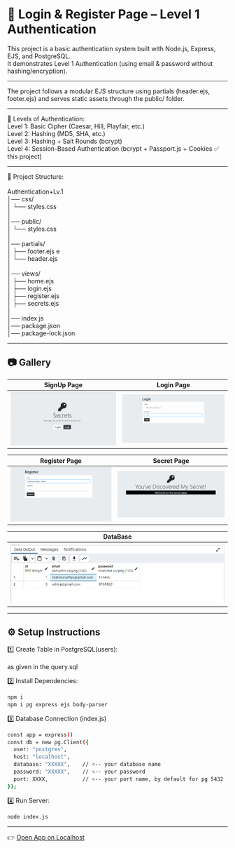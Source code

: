 # 🔐 Login & Register Page – Level 1 Authentication

This project is a basic authentication system built with Node.js, Express, EJS, and PostgreSQL.  
It demonstrates Level 1 Authentication (using email & password without hashing/encryption).

---
The project follows a modular EJS structure using partials (header.ejs, footer.ejs) and serves static assets through the public/ folder.<br>

---

🔑 Levels of Authentication:<br>
Level 1: Basic Cipher (Caesar, Hill, Playfair, etc.)<br>
Level 2: Hashing (MD5, SHA, etc.)<br>
Level 3: Hashing + Salt Rounds (bcrypt)<br>
Level 4: Session-Based Authentication (bcrypt + Passport.js + Cookies ✅ this project)<br>


---
📂 Project Structure:<br><br>
Authentication+Lv.1<br>
│── css/<br>
│   └── styles.css          <br>
│<br>
│── public/<br>
│   └── styles.css         <br>
│<br>
│── partials/<br>
│   ├── footer.ejs           e<br>
│   └── header.ejs          <br>
│<br>
│── views/<br>
│   ├── home.ejs             <br>
│   ├── login.ejs           <br>
│   ├── register.ejs        <br>
│   ├── secrets.ejs          <br>
│<br>
│── index.js                <br>
│── package.json            <br>
│── package-lock.json       <br>


---

## 📷 Gallery

| SignUp Page | Login Page|
|----|------------|
| ![lgl1](./imgg/lgl1.png) | ![lgl4](./imgg/lgl4.png)|

| Register Page| Secret Page|
|----------------|-----------------|
|![lgl2](./imgg/lgl2.png)   | ![lgl3](./imgg/lgl3.png) |

| DataBase | 
|-------------------|
| ![lgl5](./imgg/lgl5.png) |

---

## ⚙️ Setup Instructions

 1️⃣ Create Table in PostgreSQL(users):
 <br><br>
as given in the query.sql
 <br>
 
2️⃣ Install Dependencies:
```bash
npm i
npm i pg express ejs body-parser
```

3️⃣ Database Connection (index.js)
```bash
const app = express()
const db = new pg.Client({
  user: "postgres",
  host: "localhost",
  database: "XXXXX",    // <-- your database name
  password: "XXXXX",    // <-- your password
  port: XXXX,           // <-- your port name, by default for pg 5432
});
```
4️⃣ Run Server:
```bash
node index.js
```
---
👉 [Open App on Localhost](http://localhost:3000)
